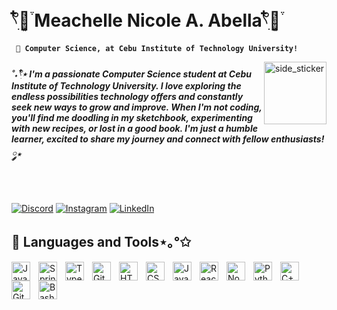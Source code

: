 # 𓍢ִ໋🌷͙֒ Meachelle Nicole A. Abella𓍢ִ໋🌷͙֒

**` 🌱 Computer Science, at Cebu Institute of Technology University!`** 


<img align="right" width=100px height=100px alt="side_sticker" src="https://i.giphy.com/media/v1.Y2lkPTc5MGI3NjExemVqZDlxcXkzY2x1cWlpNXJ6dDJhNWVuaGEyZ2ZhaGEzMHFrdDVmZyZlcD12MV9pbnRlcm5hbF9naWZfYnlfaWQmY3Q9cw/S9REhzFTQyNXVa11cU/giphy.gif" />

<h5>˚˖𓍢ִ໋⋆ I'm a passionate Computer Science student at Cebu Institute of Technology University. I love exploring the endless possibilities technology offers and constantly seek new ways to grow and improve. When I'm not coding, you'll find me doodling in my sketchbook, experimenting with new recipes, or lost in a good book. I'm just a humble learner, excited to share my journey and connect with fellow enthusiasts! ༘⋆</h5>


</br>

[![Discord](https://img.shields.io/badge/Discord-%237289DA.svg?logo=discord&logoColor=white)](https://discord.gg/mitsukyo) [![Instagram](https://img.shields.io/badge/Instagram-%23E4405F.svg?logo=Instagram&logoColor=white)](https://instagram.com/mchylts) [![LinkedIn](https://img.shields.io/badge/LinkedIn-%230077B5.svg?logo=linkedin&logoColor=white)](https://linkedin.com/in/meachelleabella) 

## 🦢 Languages and Tools⋆｡°✩

<img align="left" alt="Java" width="30px" style="padding-right:10px;" src="https://cdn.jsdelivr.net/gh/devicons/devicon/icons/java/java-original.svg"/>
<img align="left" alt="Spring" width="30px" style="padding-right:10px;" src="https://cdn.jsdelivr.net/gh/devicons/devicon/icons/spring/spring-original.svg" />
<img align="left" alt="TypeScript" width="30px" style="padding-right:10px;" src="https://cdn.jsdelivr.net/gh/devicons/devicon/icons/typescript/typescript-plain.svg" />
<img align="left" alt="Git" width="30px" style="padding-right:10px;" src="https://cdn.jsdelivr.net/gh/devicons/devicon/icons/git/git-original.svg" />
<img align="left" alt="HTML" width="30px" style="padding-right:10px;" src="https://cdn.jsdelivr.net/gh/devicons/devicon/icons/html5/html5-plain.svg" />
<img align="left" alt="CSS" width="30px" style="padding-right:10px;" src="https://cdn.jsdelivr.net/gh/devicons/devicon/icons/css3/css3-plain.svg" />
<img align="left" alt="JavaScript" width="30px" style="padding-right:10px;" src="https://cdn.jsdelivr.net/gh/devicons/devicon/icons/javascript/javascript-plain.svg" />
<img align="left" alt="React" width="30px" style="padding-right:10px;" src="https://cdn.jsdelivr.net/gh/devicons/devicon/icons/react/react-original.svg" />
<img align="left" alt="NodeJS" width="30px" style="padding-right:10px;" src="https://cdn.jsdelivr.net/gh/devicons/devicon/icons/nodejs/nodejs-original.svg" />
<img align="left" alt="Python" width="30px" style="padding-right:10px;" src="https://cdn.jsdelivr.net/gh/devicons/devicon/icons/python/python-plain.svg" />
<img align="left" alt="C++" width="30px" style="padding-right:10px;" src="https://cdn.jsdelivr.net/gh/devicons/devicon/icons/cplusplus/cplusplus-line.svg" />
<img align="left" alt="GitHub" width="30px" style="padding-right:10px;" src="https://cdn.jsdelivr.net/gh/devicons/devicon/icons/github/github-original.svg" />
<img align="left" alt="Bash" width="30px" style="padding-right:10px;" src="https://cdn.jsdelivr.net/gh/devicons/devicon/icons/bash/bash-original.svg" />
